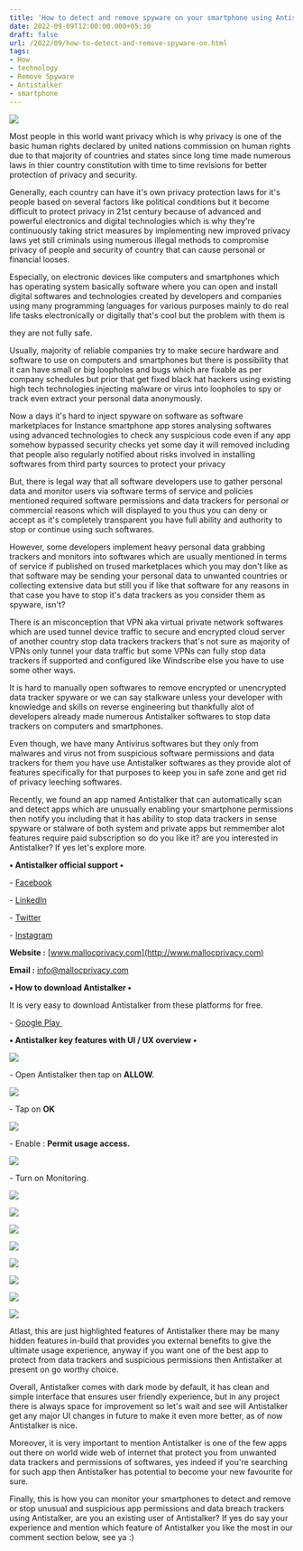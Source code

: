 ```yaml
---
title: 'How to detect and remove spyware on your smartphone using Antistalker.'
date: 2022-09-09T12:00:00.000+05:30
draft: false
url: /2022/09/how-to-detect-and-remove-spyware-on.html
tags: 
- How
- technology
- Remove Spyware
- Antistalker
- smartphone
---
```


 [![](https://lh3.googleusercontent.com/-9IscRZfJbnA/YxuNYIJj0RI/AAAAAAAANow/4jYXWkXmbBo4Fux0dCGy8oxgiEGYgD4MACNcBGAsYHQ/s1600/1662750044011585-0.png)](https://lh3.googleusercontent.com/-9IscRZfJbnA/YxuNYIJj0RI/AAAAAAAANow/4jYXWkXmbBo4Fux0dCGy8oxgiEGYgD4MACNcBGAsYHQ/s1600/1662750044011585-0.png) 

  

Most people in this world want privacy which is why privacy is one of the basic human rights declared by united nations commission on human rights due to that majority of countries and states since long time made numerous laws in thier country constitution with time to time revisions for better protection of privacy and security.

  

Generally, each country can have it's own privacy protection laws for it's people based on several factors like political conditions but it become difficult to protect privacy in 21st century because of advanced and powerful electronics and digital technologies which is why they're continuously taking strict measures by implementing new improved privacy laws yet still criminals using numerous illegal methods to compromise privacy of people and security of country that can cause personal or financial looses.

  

Especially, on electronic devices like computers and smartphones which has operating system basically software where you can open and install digital softwares and technologies created by developers and companies using many programming languages for various purposes mainly to do real life tasks electronically or digitally that's cool but the problem with them is 

they are not fully safe.  

  

Usually, majority of reliable companies try to make secure hardware and software to use on computers and smartphones but there is possibility that it can have small or big loopholes and bugs which are fixable as per company schedules but prior that get fixed black hat hackers using existing high tech technologies injecting malware or virus into loopholes to spy or track even extract your personal data anonymously.

  

Now a days it's hard to inject spyware on software as software marketplaces for Instance smartphone app stores analysing softwares using advanced technologies to check any suspicious code even if any app somehow bypassed security checks yet some day it will removed including that people also regularly notified about risks involved in installing softwares from third party sources to protect your privacy

  

But, there is legal way that all software developers use to gather personal data and monitor users via software terms of service and policies mentioned required software permissions and data trackers for personal or commercial reasons which will displayed to you thus you can deny or accept as it's completely transparent you have full ability and authority to stop or continue using such softwares.

  

However, some developers implement heavy personal data grabbing trackers and monitors into softwares which are usually mentioned in terms of service if published on trused marketplaces which you may don't like as that software may be sending your personal data to unwanted countries or collecting extensive data but still you if like that software for any reasons in that case you have to stop it's data trackers as you consider them as spyware, isn't?

  

There is an misconception that VPN aka virtual private network softwares which are used tunnel device traffic to secure and encrypted cloud server of another country stop data trackers trackers that's not sure as majority of VPNs only tunnel your data traffic but some VPNs can fully stop data trackers if supported and configured like Windscribe else you have to use some other ways.

  

It is hard to manually open softwares to remove encrypted or unencrypted data tracker spyware or we can say stalkware unless your developer with knowledge and skills on reverse engineering but thankfully alot of developers already made numerous Antistalker softwares to stop data trackers on computers and smartphones.

  

Even though, we have many Antivirus softwares but they only from malwares and virus not from suspicious software permissions and data trackers for them you have use Antistalker softwares as they provide alot of features specifically for that purposes to keep you in safe zone and get rid of privacy leeching softwares.

  

Recently, we found an app named Antistalker that can automatically scan and detect apps which are unusually enabling your smartphone permissions then notify you including that it has ability to stop data trackers in sense spyware or stalware of both system and private apps but remmember alot features require paid subscription so do you like it? are you interested in Antistalker? If yes let's explore more.

  

**• Antistalker official support •**

\- [Facebook](https://www.facebook.com/mallocprivacy)

\- [LinkedIn](https://www.linkedin.com/company/mallocprivacy)

\- [Twitter](https://twitter.com/MallocPrivacy/)

\- [Instagram](https://www.instagram.com/malloc_privacy/?hl=en)

**Website :** [www.mallocprivacy.com](http://www.mallocprivacy.com)

**Email :** [info@mallocprivacy.com](mailto:info@mallocprivacy.com)

**• How to download Antistalker •**

It is very easy to download Antistalker from these platforms for free.

  

\- [Google Play ](https://play.google.com/store/apps/details?id=com.mallocprivacy.antistalkerfree&hl=en&gl=US)

**• Antistalker key features with UI / UX overview •**

  

 [![](https://lh3.googleusercontent.com/-rML9lEAvZPY/YxuNXDxEtRI/AAAAAAAANos/xKIEZVRV11gkB3i_FgpUo75HH-hz5HmogCNcBGAsYHQ/s1600/1662750040237803-1.png)](https://lh3.googleusercontent.com/-rML9lEAvZPY/YxuNXDxEtRI/AAAAAAAANos/xKIEZVRV11gkB3i_FgpUo75HH-hz5HmogCNcBGAsYHQ/s1600/1662750040237803-1.png) 

  

\- Open Antistalker then tap on **ALLOW.**

 **[![](https://lh3.googleusercontent.com/-YcBnEpJZOWI/YxuNWMOZ19I/AAAAAAAANoo/WXPI2E0JRK03Bobcagt17rW6hSA2O7m_ACNcBGAsYHQ/s1600/1662750036733988-2.png)](https://lh3.googleusercontent.com/-YcBnEpJZOWI/YxuNWMOZ19I/AAAAAAAANoo/WXPI2E0JRK03Bobcagt17rW6hSA2O7m_ACNcBGAsYHQ/s1600/1662750036733988-2.png)** 

\- Tap on **OK**

 **[![](https://lh3.googleusercontent.com/-ocmTxauV7uc/YxuNVeQKCmI/AAAAAAAANok/JCJcQjz3Fnkn6Foya7GTRaiS42mbFSgBgCNcBGAsYHQ/s1600/1662750033443907-3.png)](https://lh3.googleusercontent.com/-ocmTxauV7uc/YxuNVeQKCmI/AAAAAAAANok/JCJcQjz3Fnkn6Foya7GTRaiS42mbFSgBgCNcBGAsYHQ/s1600/1662750033443907-3.png)** 

\- Enable : **Permit usage access.**

 **[![](https://lh3.googleusercontent.com/-w_YuFUClh3E/YxuNUYD_TFI/AAAAAAAANog/dCKKheUda2M6PYPX562NdjBw4Xul37oGwCNcBGAsYHQ/s1600/1662750028308631-4.png)](https://lh3.googleusercontent.com/-w_YuFUClh3E/YxuNUYD_TFI/AAAAAAAANog/dCKKheUda2M6PYPX562NdjBw4Xul37oGwCNcBGAsYHQ/s1600/1662750028308631-4.png)** 

\- Turn on Monitoring.

  

 [![](https://lh3.googleusercontent.com/-1qe2A9_HOaY/YxuNTFFIgkI/AAAAAAAANoc/hn4IVXmCcAY98e5BmlQWeBfeuX5g6WizQCNcBGAsYHQ/s1600/1662750024261280-5.png)](https://lh3.googleusercontent.com/-1qe2A9_HOaY/YxuNTFFIgkI/AAAAAAAANoc/hn4IVXmCcAY98e5BmlQWeBfeuX5g6WizQCNcBGAsYHQ/s1600/1662750024261280-5.png) 

  

 [![](https://lh3.googleusercontent.com/-a6V76Nvmd40/YxuNSIlHxeI/AAAAAAAANoY/_msBRuzghisAAF1moOb7D48tIIIvQNztQCNcBGAsYHQ/s1600/1662750019463265-6.png)](https://lh3.googleusercontent.com/-a6V76Nvmd40/YxuNSIlHxeI/AAAAAAAANoY/_msBRuzghisAAF1moOb7D48tIIIvQNztQCNcBGAsYHQ/s1600/1662750019463265-6.png) 

  

 [![](https://lh3.googleusercontent.com/-azXPVcYO8vg/YxuNQ0sPlBI/AAAAAAAANoU/Ku2eL8KsXMMz3zuxcFtod3Mi1YbYdl_twCNcBGAsYHQ/s1600/1662750014898731-7.png)](https://lh3.googleusercontent.com/-azXPVcYO8vg/YxuNQ0sPlBI/AAAAAAAANoU/Ku2eL8KsXMMz3zuxcFtod3Mi1YbYdl_twCNcBGAsYHQ/s1600/1662750014898731-7.png) 

  

 [![](https://lh3.googleusercontent.com/-Vlm76cbrDCs/YxuNPvVvoCI/AAAAAAAANoQ/OWP15GF2bNwZo6IIfBXhCRlE_iZK42E5wCNcBGAsYHQ/s1600/1662750010631244-8.png)](https://lh3.googleusercontent.com/-Vlm76cbrDCs/YxuNPvVvoCI/AAAAAAAANoQ/OWP15GF2bNwZo6IIfBXhCRlE_iZK42E5wCNcBGAsYHQ/s1600/1662750010631244-8.png) 

  

 [![](https://lh3.googleusercontent.com/-1W8ZRavXI90/YxuNOmZt8UI/AAAAAAAANoM/-M5tXG1hYlIymQVtSblmdearm7RIVbJ8QCNcBGAsYHQ/s1600/1662750005423313-9.png)](https://lh3.googleusercontent.com/-1W8ZRavXI90/YxuNOmZt8UI/AAAAAAAANoM/-M5tXG1hYlIymQVtSblmdearm7RIVbJ8QCNcBGAsYHQ/s1600/1662750005423313-9.png) 

  

 [![](https://lh3.googleusercontent.com/-7GJdjRiHDAg/YxuNNVfA8KI/AAAAAAAANoI/JEVM2mYX8wgXqF-oBJNCp1QnE_CDSRd7wCNcBGAsYHQ/s1600/1662750000094951-10.png)](https://lh3.googleusercontent.com/-7GJdjRiHDAg/YxuNNVfA8KI/AAAAAAAANoI/JEVM2mYX8wgXqF-oBJNCp1QnE_CDSRd7wCNcBGAsYHQ/s1600/1662750000094951-10.png) 

  

 [![](https://lh3.googleusercontent.com/-C6m8CiBygFA/YxuNLzLojeI/AAAAAAAANoE/9ds9GiMohpA8kdRsCkCTvTTSaPDz_NKwQCNcBGAsYHQ/s1600/1662749992866295-11.png)](https://lh3.googleusercontent.com/-C6m8CiBygFA/YxuNLzLojeI/AAAAAAAANoE/9ds9GiMohpA8kdRsCkCTvTTSaPDz_NKwQCNcBGAsYHQ/s1600/1662749992866295-11.png) 

  

 [![](https://lh3.googleusercontent.com/-BDz7tnWDfHk/YxuNKR6vUFI/AAAAAAAANoA/MkwFsfruoyMuerulD0sbFuvpCOfoHdmYQCNcBGAsYHQ/s1600/1662749988335529-12.png)](https://lh3.googleusercontent.com/-BDz7tnWDfHk/YxuNKR6vUFI/AAAAAAAANoA/MkwFsfruoyMuerulD0sbFuvpCOfoHdmYQCNcBGAsYHQ/s1600/1662749988335529-12.png) 

  

  

Atlast, this are just highlighted features of Antistalker there may be many hidden features in-build that provides you external benefits to give the ultimate usage experience, anyway if you want one of the best app to protect from data trackers and suspicious permissions then Antistalker at present on go worthy choice.

  

Overall, Antistalker comes with dark mode by default, it has clean and simple interface that ensures user friendly experience, but in any project there is always space for improvement so let's wait and see will Antistalker get any major UI changes in future to make it even more better, as of now Antistalker is nice.

  

Moreover, it is very important to mention Antistalker is one of the few apps out there on world wide web of internet that protect you from unwanted data trackers and permissions of softwares, yes indeed if you're searching for such app then Antistalker has potential to become your new favourite for sure.

  

Finally, this is how you can monitor your smartphones to detect and remove or stop unusual and suspicious app permissions and data breach trackers using Antistalker, are you an existing user of Antistalker? If yes do say your experience and mention which feature of Antistalker you like the most in our comment section below, see ya :)